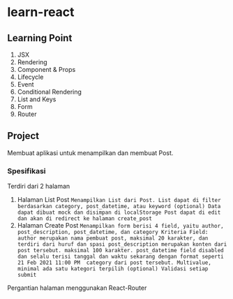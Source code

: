 # learn-react

## Learning Point
1. JSX
2. Rendering
3. Component & Props
4. Lifecycle
5. Event
6. Conditional Rendering
7. List and Keys
8. Form
9. Router

## Project
Membuat aplikasi untuk menampilkan dan membuat Post.

 

### Spesifikasi

Terdiri dari 2 halaman
1. Halaman List Post
`Menampilkan List dari Post.
List dapat di filter berdasarkan category, post_datetime, atau keyword (optional)
Data dapat dibuat mock dan disimpan di localStorage
Post dapat di edit dan akan di redirect ke halaman create_post`
2. Halaman Create Post
`Menampilkan form berisi 4 field, yaitu author, post_description, post_datetime, dan category
Kriteria Field:
author merupakan nama pembuat post, maksimal 20 karakter, dan terdiri dari huruf dan spasi
post_description merupakan konten dari post tersebut. maksimal 100 karakter.
post_datetime field disabled dan selalu terisi tanggal dan waktu sekarang dengan format seperti 21 Feb 2021 11:00 PM 
category dari post tersebut. Multivalue, minimal ada satu kategori terpilih (optional)
Validasi setiap submit`

Pergantian halaman menggunakan React-Router
